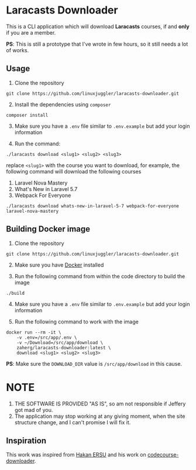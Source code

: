# Laracasts Downloader

This is a CLI application which will download **Laracasts** courses, if and **only** if you are a member.

__PS__: This is still a prototype that I've wrote in few hours, so it still needs a lot of works.

## Usage

1. Clone the repository
```
git clone https://github.com/linuxjuggler/laracasts-downloader.git
```

2. Install the dependencies using `composer`

```
composer install
```

3. Make sure you have a `.env` file similar to `.env.example` but add your login information

4. Run the command:

```
./laracasts download <slug1> <slug2> <slug3>
```

replace `<slug1>` with the course you want to download, for example, the following command will download the 
following courses

1. Laravel Nova Mastery 
1. What's New in Laravel 5.7
1. Webpack For Everyone

```
./laracasts download whats-new-in-laravel-5-7 webpack-for-everyone laravel-nova-mastery
```

## Building Docker image

1. Clone the repository

```
git clone https://github.com/linuxjuggler/laracasts-downloader.git
```

2. Make sure you have [Docker](https://docker.com) installed

3. Run the following command from within the code directory to build the image

```
./build
```

4. Make sure you have a `.env` file similar to `.env.example` but add your login information

5. Run the following command to work with the image

```
docker run --rm -it \
    -v .env=/src/app/.env \
    -v ~/Download=/src/app/download \
    zaherg/laracasts-downloader:latest \
    download <slug1> <slug2> <slug3>
```

**PS**: Make sure the `DOWNLOAD_DIR` value is `/src/app/download` in this cause.




# NOTE
 
1. THE SOFTWARE IS PROVIDED "AS IS", so am not responsible if Jeffery got mad of you.
2. The application may stop working at any giving moment, when the site structure change, and I can't promise I will fix it. 

## Inspiration 

This work was inspired from [Hakan ERSU](https://github.com/hakanersu) and his work on 
[codecourse-downloader](https://github.com/hakanersu/codecourse-downloader).